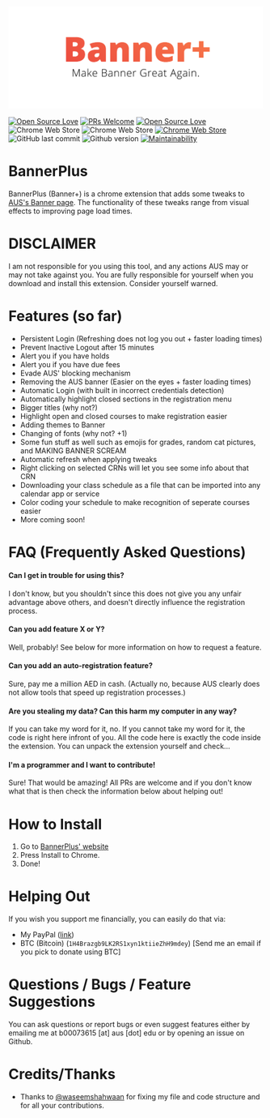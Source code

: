 ![BannerPlus](logo.png)

[![Open Source Love](https://badges.frapsoft.com/os/v1/open-source.svg?v=102)](https://github.com/ellerbrock/open-source-badge/)
[![PRs Welcome](https://img.shields.io/badge/PRs-welcome-brightgreen.svg?style=flat-square)](http://makeapullrequest.com)
[![Open Source Love](https://badges.frapsoft.com/os/mit/mit.svg?v=102)](https://github.com/ellerbrock/open-source-badge/)
![Chrome Web Store](https://img.shields.io/chrome-web-store/rating/hhmambngepaijefabkocngdaaihpaimb.svg)
![Chrome Web Store](https://img.shields.io/chrome-web-store/users/hhmambngepaijefabkocngdaaihpaimb.svg)
[![Chrome Web Store](https://img.shields.io/chrome-web-store/v/hhmambngepaijefabkocngdaaihpaimb.svg)](https://chrome.google.com/webstore/detail/bannerplus/hhmambngepaijefabkocngdaaihpaimb)
![GitHub last commit](https://img.shields.io/github/last-commit/deadpackets/bannerplus.svg)
![Github version](https://img.shields.io/badge/dynamic/json.svg?label=github%20version&url=https%3A%2F%2Fraw.githubusercontent.com%2FDeadPackets%2FBannerPlus%2Fmaster%2Fversion.json&query=version&colorB=blue)
[![Maintainability](https://api.codeclimate.com/v1/badges/9ac285b6bbf378239e76/maintainability)](https://codeclimate.com/github/DeadPackets/BannerPlus/maintainability)

# BannerPlus
BannerPlus (Banner+) is a chrome extension that adds some tweaks to [AUS's Banner page](https://banner.aus.edu). The functionality of these tweaks range from visual effects to improving page load times.

# DISCLAIMER

I am not responsible for you using this tool, and any actions AUS may or may not take against you. You are fully responsible for yourself when you download and install this extension. Consider yourself warned.

# Features (so far)

* Persistent Login (Refreshing does not log you out + faster loading times)
* Prevent Inactive Logout after 15 minutes
* Alert you if you have holds
* Alert you if you have due fees
* Evade AUS' blocking mechanism
* Removing the AUS banner (Easier on the eyes + faster loading times)
* Automatic Login (with built in incorrect credentials detection)
* Automatically highlight closed sections in the registration menu
* Bigger titles (why not?)
* Highlight open and closed courses to make registration easier
* Adding themes to Banner
* Changing of fonts (why not? +1)
* Some fun stuff as well such as emojis for grades, random cat pictures, and MAKING BANNER SCREAM
* Automatic refresh when applying tweaks
* Right clicking on selected CRNs will let you see some info about that CRN
* Downloading your class schedule as a file that can be imported into any calendar app or service
* Color coding your schedule to make recognition of seperate courses easier
* More coming soon!

# FAQ (Frequently Asked Questions)

#### Can I get in trouble for using this?

I don't know, but you shouldn't since this does not give you any unfair advantage above others, and doesn't directly influence the registration process.

#### Can you add feature X or Y?

Well, probably! See below for more information on how to request a feature.

#### Can you add an auto-registration feature?

Sure, pay me a million AED in cash. (Actually no, because AUS clearly does not allow tools that speed up registration processes.)

#### Are you stealing my data? Can this harm my computer in any way?

If you can take my word for it, no. If you cannot take my word for it, the code is right here infront of you. All the code here is exactly the code inside the extension. You can unpack the extension yourself and check...

#### I'm a programmer and I want to contribute!

Sure! That would be amazing! All PRs are welcome and if you don't know what that is then check the information below about helping out!

# How to Install

1. Go to [BannerPlus' website](https://deadpackets.github.io/BannerPlus)
2. Press Install to Chrome.
3. Done!

# Helping Out

If you wish you support me financially, you can easily do that via:

* My PayPal ([link](https://paypal.me/DeadPackets))
* BTC (Bitcoin) (`1H4Brazgb9LK2RS1xyn1ktiieZhH9mdey`) [Send me an email if you pick to donate using BTC]

# Questions / Bugs / Feature Suggestions

You can ask questions or report bugs or even suggest features either by emailing me at b00073615 [at] aus [dot] edu or by opening an issue on Github.

# Credits/Thanks

* Thanks to [@waseemshahwaan](https://github.com/waseemshahwan) for fixing my file and code structure and for all your contributions.
